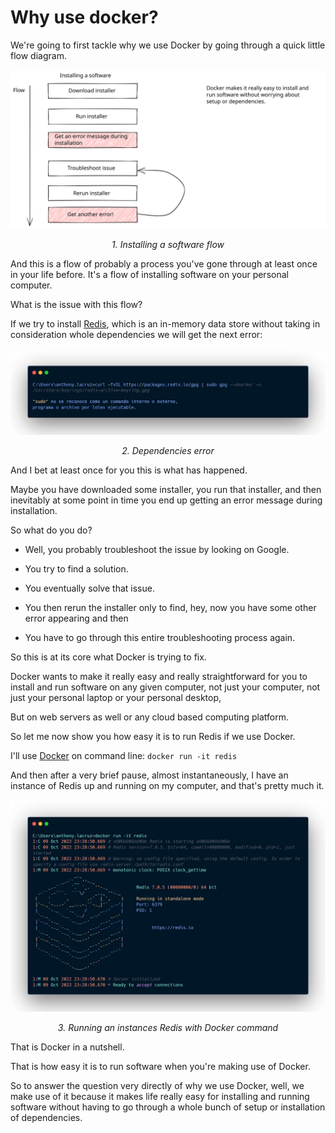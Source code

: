 # Why use docker?

We're going to first tackle why we use Docker by going through a quick little flow diagram.

![installing program flow](./installing-program-flow.svg)
*<p align="center">1. Installing a software flow</p>*

And this is a flow of probably a process you've gone through at least once in your life before. It's a flow of installing software on your personal computer.

What is the issue with this flow? 

If we try to install [Redis](https://redis.io/docs/getting-started/installation/install-redis-on-windows/#:~:text=guide%20assumes%20Ubuntu.-,Install%20Redis,-Once%20you%27re%20running), which is an in-memory data store without taking in consideration whole dependencies we will get the next error:

![command error](./command-error.png)
*<p align="center">2. Dependencies error</p>*


And I bet at least once for you this is what has happened.

Maybe you have downloaded some installer, you run that installer, and then inevitably at some point in time you end up getting an error message during installation.

So what do you do?

- Well, you probably troubleshoot the issue by looking on Google.

- You try to find a solution.

- You eventually solve that issue.

- You then rerun the installer only to find, hey, now you have some other error appearing and then

- You have to go through this entire troubleshooting process again.

So this is at its core what Docker is trying to fix.

Docker wants to make it really easy and really straightforward for you to install and run software on any given computer, not just your computer, not just your personal laptop or your personal desktop,

But on web servers as well or any cloud based computing platform.

So let me now show you how easy it is to run Redis if we use Docker.

I'll use [Docker](https://docs.docker.com/engine/install/#:~:text=Docker%20Desktop%20for%20Windows) on command line: `docker run -it redis`

And then after a very brief pause, almost instantaneously, I have an instance of Redis up and running on my computer, and that's pretty much it.

![docker command](./command-docker.png)
*<p align="center">3. Running an instances Redis with Docker command</p>*

That is Docker in a nutshell.

That is how easy it is to run software when you're making use of Docker.

So to answer the question very directly of why we use Docker, well, we make use of it because it makes life really easy for installing and running software without having to go through a whole bunch of setup or installation of dependencies.